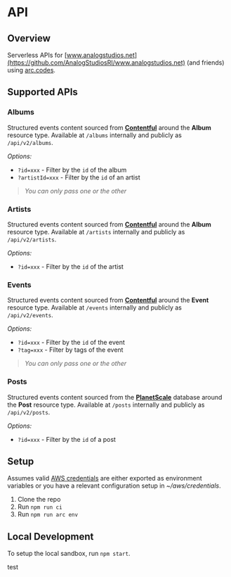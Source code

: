 # API

## Overview
Serverless APIs for [www.analogstudios.net](https://github.com/AnalogStudiosRI/www.analogstudios.net) (and friends) using [arc.codes](https://arc.codes/).

## Supported APIs
### Albums
Structured events content sourced from [**Contentful**](https://planetscale.com) around the **Album** resource type.  Available at `/albums` internally and publicly as `/api/v2/albums`.

_Options:_
- `?id=xxx` - Filter by the `id` of the album
- `?artistId=xxx` - Filter by the `id` of an artist

> _You can only pass one or the other_

### Artists
Structured events content sourced from [**Contentful**](https://planetscale.com) around the **Album** resource type.  Available at `/artists` internally and publicly as `/api/v2/artists`.

_Options:_
- `?id=xxx` - Filter by the `id` of the artist

### Events
Structured events content sourced from [**Contentful**](https://contentful.com/) around the **Event** resource type.  Available at `/events` internally and publicly as `/api/v2/events`.

_Options:_
- `?id=xxx` - Filter by the `id` of the event
- `?tag=xxx` - Filter by tags of the event

> _You can only pass one or the other_

### Posts
Structured events content sourced from the [**PlanetScale**](https://planetscale.com) database around the **Post** resource type.  Available at `/posts` internally and publicly as `/api/v2/posts`.

_Options:_
- `?id=xxx` - Filter by the `id` of a post

## Setup

Assumes valid [AWS credentials](https://arc.codes/docs/en/get-started/detailed-aws-setup) are either exported as environment variables or you have a relevant configuration setup in _~/aws/credentials_.

1. Clone the repo
1. Run `npm run ci`
1. Run `npm run arc env`

## Local Development

To setup the local sandbox, run `npm start`.

test